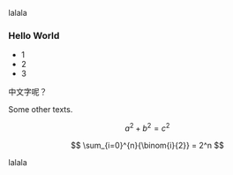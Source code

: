 lalala

### Hello World

- 1
- 2
- 3

中文字呢？


Some other texts.

$$
a^2 + b^2 = c^2
$$

$$
\sum_{i=0}^{n}{\binom{i}{2}} = 2^n
$$

lalala
